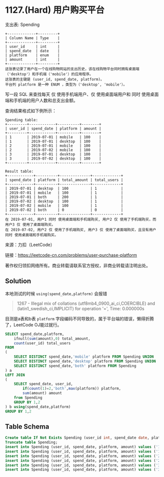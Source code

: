 # 1127.(Hard) 用户购买平台

支出表: Spending
```
+-------------+---------+
| Column Name | Type    |
+-------------+---------+
| user_id     | int     |
| spend_date  | date    |
| platform    | enum    | 
| amount      | int     |
+-------------+---------+
这张表记录了用户在一个在线购物网站的支出历史，该在线购物平台同时拥有桌面端（'desktop'）和手机端（'mobile'）的应用程序。
这张表的主键是 (user_id, spend_date, platform)。
平台列 platform 是一种 ENUM ，类型为（'desktop', 'mobile'）。
```

写一段 SQL 来查找每天 仅 使用手机端用户、仅 使用桌面端用户和 同时 使用桌面端和手机端的用户人数和总支出金额。

查询结果格式如下例所示：
```
Spending table:
+---------+------------+----------+--------+
| user_id | spend_date | platform | amount |
+---------+------------+----------+--------+
| 1       | 2019-07-01 | mobile   | 100    |
| 1       | 2019-07-01 | desktop  | 100    |
| 2       | 2019-07-01 | mobile   | 100    |
| 2       | 2019-07-02 | mobile   | 100    |
| 3       | 2019-07-01 | desktop  | 100    |
| 3       | 2019-07-02 | desktop  | 100    |
+---------+------------+----------+--------+

Result table:
+------------+----------+--------------+-------------+
| spend_date | platform | total_amount | total_users |
+------------+----------+--------------+-------------+
| 2019-07-01 | desktop  | 100          | 1           |
| 2019-07-01 | mobile   | 100          | 1           |
| 2019-07-01 | both     | 200          | 1           |
| 2019-07-02 | desktop  | 100          | 1           |
| 2019-07-02 | mobile   | 100          | 1           |
| 2019-07-02 | both     | 0            | 0           |
+------------+----------+--------------+-------------+ 
在 2019-07-01, 用户1 同时 使用桌面端和手机端购买, 用户2 仅 使用了手机端购买，而用户3 仅 使用了桌面端购买。
在 2019-07-02, 用户2 仅 使用了手机端购买, 用户3 仅 使用了桌面端购买，且没有用户 同时 使用桌面端和手机端购买。
```

来源：力扣（LeetCode）

链接：https://leetcode-cn.com/problems/user-purchase-platform 

著作权归领扣网络所有。商业转载请联系官方授权，非商业转载请注明出处。



## Solution 

本地测试的时候 `using(spend_date,platform)` 会报错
> 1267 - Illegal mix of collations (utf8mb4_0900_ai_ci,COERCIBLE) and (latin1_swedish_ci,IMPLICIT) for operation '=', Time: 0.000000s

目测是a表和b表 `platform` 字段编码不同导致的，属于平台端的错误，懒得折腾了，LeetCode OJ能过就行。


```sql
SELECT spend_date,platform,
    ifnull(sum(amount),0) total_amount,
    count(user_id) total_users
FROM
(
	SELECT DISTINCT spend_date,'mobile' platform FROM Spending UNION
	SELECT DISTINCT spend_date,'desktop' platform FROM Spending UNION
	SELECT DISTINCT spend_date,'both' platform FROM Spending
) a
LEFT JOIN 
(
	SELECT spend_date, user_id, 
		if(count(1)=2,'both',max(platform)) platform, 
		sum(amount) amount
	from Spending
	GROUP BY 1,2
) b using(spend_date,platform)
GROUP BY 1,2
```

## Table Schema

```sql
Create table If Not Exists Spending (user_id int, spend_date date, platform ENUM('desktop', 'mobile'), amount int);
Truncate table Spending;
insert into Spending (user_id, spend_date, platform, amount) values ('1', '2019-07-01', 'mobile', '100');
insert into Spending (user_id, spend_date, platform, amount) values ('1', '2019-07-01', 'desktop', '100');
insert into Spending (user_id, spend_date, platform, amount) values ('2', '2019-07-01', 'mobile', '100');
insert into Spending (user_id, spend_date, platform, amount) values ('2', '2019-07-02', 'mobile', '100');
insert into Spending (user_id, spend_date, platform, amount) values ('3', '2019-07-01', 'desktop', '100');
insert into Spending (user_id, spend_date, platform, amount) values ('3', '2019-07-02', 'desktop', '100');
```